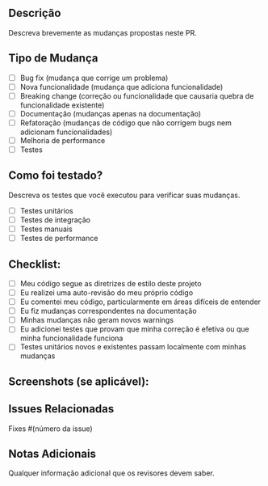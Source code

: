## Descrição

Descreva brevemente as mudanças propostas neste PR.

## Tipo de Mudança

- [ ] Bug fix (mudança que corrige um problema)
- [ ] Nova funcionalidade (mudança que adiciona funcionalidade)
- [ ] Breaking change (correção ou funcionalidade que causaria quebra de funcionalidade existente)
- [ ] Documentação (mudanças apenas na documentação)
- [ ] Refatoração (mudanças de código que não corrigem bugs nem adicionam funcionalidades)
- [ ] Melhoria de performance
- [ ] Testes

## Como foi testado?

Descreva os testes que você executou para verificar suas mudanças.

- [ ] Testes unitários
- [ ] Testes de integração
- [ ] Testes manuais
- [ ] Testes de performance

## Checklist:

- [ ] Meu código segue as diretrizes de estilo deste projeto
- [ ] Eu realizei uma auto-revisão do meu próprio código
- [ ] Eu comentei meu código, particularmente em áreas difíceis de entender
- [ ] Eu fiz mudanças correspondentes na documentação
- [ ] Minhas mudanças não geram novos warnings
- [ ] Eu adicionei testes que provam que minha correção é efetiva ou que minha funcionalidade funciona
- [ ] Testes unitários novos e existentes passam localmente com minhas mudanças

## Screenshots (se aplicável):

## Issues Relacionadas

Fixes #(número da issue)

## Notas Adicionais

Qualquer informação adicional que os revisores devem saber.